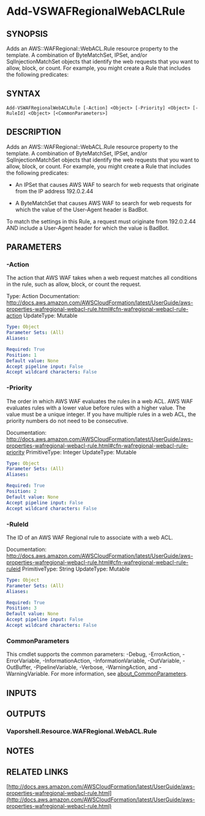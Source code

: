 # Add-VSWAFRegionalWebACLRule

## SYNOPSIS
Adds an AWS::WAFRegional::WebACL.Rule resource property to the template.
A combination of ByteMatchSet, IPSet, and/or SqlInjectionMatchSet objects that identify the web requests that you want to allow, block, or count.
For example, you might create a Rule that includes the following predicates:

## SYNTAX

```
Add-VSWAFRegionalWebACLRule [-Action] <Object> [-Priority] <Object> [-RuleId] <Object> [<CommonParameters>]
```

## DESCRIPTION
Adds an AWS::WAFRegional::WebACL.Rule resource property to the template.
A combination of ByteMatchSet, IPSet, and/or SqlInjectionMatchSet objects that identify the web requests that you want to allow, block, or count.
For example, you might create a Rule that includes the following predicates:

+ An IPSet that causes AWS WAF to search for web requests that originate from the IP address 192.0.2.44

+ A ByteMatchSet that causes AWS WAF to search for web requests for which the value of the User-Agent header is BadBot.

To match the settings in this Rule, a request must originate from 192.0.2.44 AND include a User-Agent header for which the value is BadBot.

## PARAMETERS

### -Action
The action that AWS WAF takes when a web request matches all conditions in the rule, such as allow, block, or count the request.

Type: Action
Documentation: http://docs.aws.amazon.com/AWSCloudFormation/latest/UserGuide/aws-properties-wafregional-webacl-rule.html#cfn-wafregional-webacl-rule-action
UpdateType: Mutable

```yaml
Type: Object
Parameter Sets: (All)
Aliases:

Required: True
Position: 1
Default value: None
Accept pipeline input: False
Accept wildcard characters: False
```

### -Priority
The order in which AWS WAF evaluates the rules in a web ACL.
AWS WAF evaluates rules with a lower value before rules with a higher value.
The value must be a unique integer.
If you have multiple rules in a web ACL, the priority numbers do not need to be consecutive.

Documentation: http://docs.aws.amazon.com/AWSCloudFormation/latest/UserGuide/aws-properties-wafregional-webacl-rule.html#cfn-wafregional-webacl-rule-priority
PrimitiveType: Integer
UpdateType: Mutable

```yaml
Type: Object
Parameter Sets: (All)
Aliases:

Required: True
Position: 2
Default value: None
Accept pipeline input: False
Accept wildcard characters: False
```

### -RuleId
The ID of an AWS WAF Regional rule to associate with a web ACL.

Documentation: http://docs.aws.amazon.com/AWSCloudFormation/latest/UserGuide/aws-properties-wafregional-webacl-rule.html#cfn-wafregional-webacl-rule-ruleid
PrimitiveType: String
UpdateType: Mutable

```yaml
Type: Object
Parameter Sets: (All)
Aliases:

Required: True
Position: 3
Default value: None
Accept pipeline input: False
Accept wildcard characters: False
```

### CommonParameters
This cmdlet supports the common parameters: -Debug, -ErrorAction, -ErrorVariable, -InformationAction, -InformationVariable, -OutVariable, -OutBuffer, -PipelineVariable, -Verbose, -WarningAction, and -WarningVariable. For more information, see [about_CommonParameters](http://go.microsoft.com/fwlink/?LinkID=113216).

## INPUTS

## OUTPUTS

### Vaporshell.Resource.WAFRegional.WebACL.Rule
## NOTES

## RELATED LINKS

[http://docs.aws.amazon.com/AWSCloudFormation/latest/UserGuide/aws-properties-wafregional-webacl-rule.html](http://docs.aws.amazon.com/AWSCloudFormation/latest/UserGuide/aws-properties-wafregional-webacl-rule.html)

